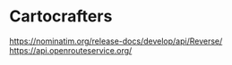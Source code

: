 # Cartocrafters
https://nominatim.org/release-docs/develop/api/Reverse/
https://api.openrouteservice.org/
